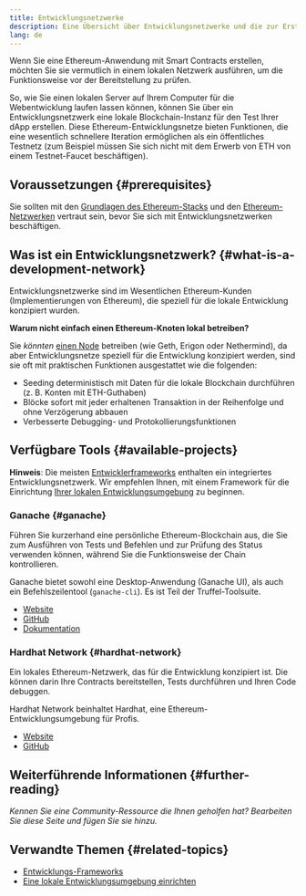 ```yaml
---
title: Entwicklungsnetzwerke
description: Eine Übersicht über Entwicklungsnetzwerke und die zur Erstellung von Ethereum-Anwendungen verfügbaren Tools
lang: de
---
```


Wenn Sie eine Ethereum-Anwendung mit Smart Contracts erstellen, möchten Sie sie vermutlich in einem lokalen Netzwerk ausführen, um die Funktionsweise vor der Bereitstellung zu prüfen.

So, wie Sie einen lokalen Server auf Ihrem Computer für die Webentwicklung laufen lassen können, können Sie über ein Entwicklungsnetzwerk eine lokale Blockchain-Instanz für den Test Ihrer dApp erstellen. Diese Ethereum-Entwicklungsnetze bieten Funktionen, die eine wesentlich schnellere Iteration ermöglichen als ein öffentliches Testnetz (zum Beispiel müssen Sie sich nicht mit dem Erwerb von ETH von einem Testnet-Faucet beschäftigen).

## Voraussetzungen {#prerequisites}

Sie sollten mit den [Grundlagen des Ethereum-Stacks](/developers/docs/ethereum-stack/) und den [Ethereum-Netzwerken](/developers/docs/networks/) vertraut sein, bevor Sie sich mit Entwicklungsnetzwerken beschäftigen.

## Was ist ein Entwicklungsnetzwerk? {#what-is-a-development-network}

Entwicklungsnetzwerke sind im Wesentlichen Ethereum-Kunden (Implementierungen von Ethereum), die speziell für die lokale Entwicklung konzipiert wurden.

**Warum nicht einfach einen Ethereum-Knoten lokal betreiben?**

Sie _könnten_ [einen Node](/developers/docs/nodes-and-clients/#running-your-own-node) betreiben (wie Geth, Erigon oder Nethermind), da aber Entwicklungsnetze speziell für die Entwicklung konzipiert werden, sind sie oft mit praktischen Funktionen ausgestattet wie die folgenden:

- Seeding deterministisch mit Daten für die lokale Blockchain durchführen (z. B. Konten mit ETH-Guthaben)
- Blöcke sofort mit jeder erhaltenen Transaktion in der Reihenfolge und ohne Verzögerung abbauen
- Verbesserte Debugging- und Protokollierungsfunktionen

## Verfügbare Tools {#available-projects}

**Hinweis**: Die meisten [Entwicklerframeworks](/developers/docs/frameworks/) enthalten ein integriertes Entwicklungsnetzwerk. Wir empfehlen Ihnen, mit einem Framework für die Einrichtung [Ihrer lokalen Entwicklungsumgebung](/developers/local-environment/) zu beginnen.

### Ganache {#ganache}

Führen Sie kurzerhand eine persönliche Ethereum-Blockchain aus, die Sie zum Ausführen von Tests und Befehlen und zur Prüfung des Status verwenden können, während Sie die Funktionsweise der Chain kontrollieren.

Ganache bietet sowohl eine Desktop-Anwendung (Ganache UI), als auch ein Befehlszeilentool (`ganache-cli`). Es ist Teil der Truffel-Toolsuite.

- [Website](https://www.trufflesuite.com/ganache)
- [GitHub](https://github.com/trufflesuite/ganache)
- [Dokumentation](https://www.trufflesuite.com/docs/ganache/overview)

### Hardhat Network {#hardhat-network}

Ein lokales Ethereum-Netzwerk, das für die Entwicklung konzipiert ist. Die können darin Ihre Contracts bereitstellen, Tests durchführen und Ihren Code debuggen.

Hardhat Network beinhaltet Hardhat, eine Ethereum-Entwicklungsumgebung für Profis.

- [Website](https://hardhat.org/)
- [GitHub](https://github.com/nomiclabs/hardhat)

## Weiterführende Informationen {#further-reading}

_Kennen Sie eine Community-Ressource die Ihnen geholfen hat? Bearbeiten Sie diese Seite und fügen Sie sie hinzu._

## Verwandte Themen {#related-topics}

- [Entwicklungs-Frameworks](/developers/docs/frameworks/)
- [Eine lokale Entwicklungsumgebung einrichten](/developers/local-environment/)
